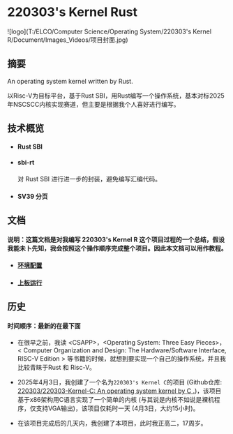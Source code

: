 #                                                        220303's Kernel Rust



![logo](T:/ELCO/Computer Science/Operating System/220303's Kernel R/Document/Images_Videos/项目封面.jpg)





## 摘要

An operating system kernel written by Rust.

以Risc-V为目标平台，基于Rust SBI，用Rust编写一个操作系统，基本对标2025年NSCSCC内核实现赛道，但主要是根据我个人喜好进行编写。



## 技术概览

* #### Rust SBI

* #### sbi-rt

  对 Rust SBI 进行进一步的封装，避免编写汇编代码。

* #### SV39 分页



## 文档

#### 说明：这篇文档是对我编写 220303's Kernel R 这个项目过程的一个总结，假设我能未卜先知，我会按照这个操作顺序完成整个项目。因此本文档可以用作教程。

* #### [环境配置](./Document/环境配置.md)

* #### [上板运行](Document\上板运行.md) 



## 历史

#### 时间顺序：最新的在最下面

* 在很早之前，我读 \<CSAPP>，\<Operating System: Three Easy Pieces>，< Computer Organization and Design: The Hardware/Software Interface, RISC-V Edition > 等书籍的时候，就想到要实现一个自己的操作系统，并且我比较青睐于Rust 和 Risc-V。

* 2025年4月3日，我创建了一个名为`220303's Kernel C`的项目 (Github仓库: [220303/220303-Kernel-C: An operating system kernel by C .](https://github.com/220303/220303-Kernel-C))，该项目基于x86架构用C语言实现了一个简单的内核 (与其说是内核不如说是裸机程序，仅支持VGA输出)，该项目仅耗时一天 (4月3日，大约15小时)。

* 在该项目完成后的几天内，我创建了本项目，此时我正高二，17周岁。
